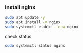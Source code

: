 ### Install nginx
```sh
sudo apt update -y
sudo apt install -y nginx
sudo systemctl enable --now nginx
```
check status
```sh
sudo systemctl status nginx
```
